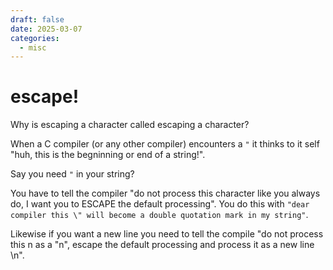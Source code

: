 ```yaml
---
draft: false
date: 2025-03-07
categories:
  - misc
---
```


# escape!

Why is escaping a character called escaping a character?

When a C compiler (or any other compiler) encounters a `"` it thinks to it self "huh, this is the begninning or end of a string!".

Say you need `"` in your string?

You have to tell the compiler "do not process this character like you always do, I want you to ESCAPE the default processing". You do this with `"dear compiler this \" will become a double quotation mark in my string"`.

Likewise if you want a new line you need to tell the compile "do not process this n as a "n", escape the default processing and process it as a new line \n".


